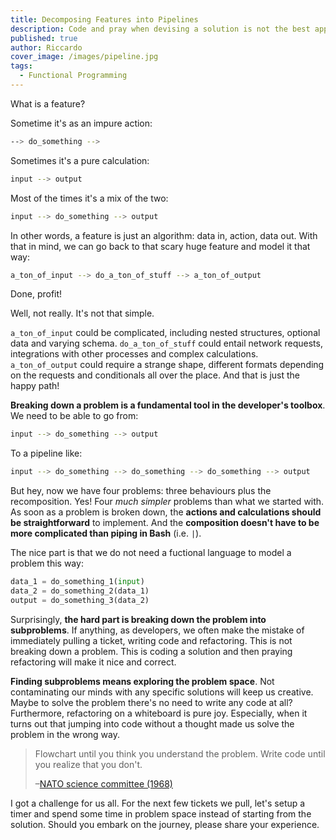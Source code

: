 ```yaml
---
title: Decomposing Features into Pipelines
description: Code and pray when devising a solution is not the best approach. The exploration needs to start in problem space.
published: true
author: Riccardo
cover_image: /images/pipeline.jpg
tags:
  - Functional Programming
---
```


What is a feature?

Sometime it's as an impure action:

```bash
--> do_something -->
```

Sometimes it's a pure calculation:

```bash
input --> output
```

Most of the times it's a mix of the two:

```bash
input --> do_something --> output
```

In other words, a feature is just an algorithm: data in, action, data out. With that in mind, we can go back to that scary huge feature and model it that way:

```bash
a_ton_of_input --> do_a_ton_of_stuff --> a_ton_of_output
```

Done, profit!

Well, not really. It's not that simple.

`a_ton_of_input` could be complicated, including nested structures, optional data and varying schema. `do_a_ton_of_stuff` could entail network requests, integrations with other processes and complex calculations. `a_ton_of_output` could require a strange shape, different formats depending on the requests and conditionals all over the place. And that is just the happy path!

**Breaking down a problem is a fundamental tool in the developer's toolbox**. We need to be able to go from:

```bash
input --> do_something --> output
```

To a pipeline like:

```bash
input --> do_something --> do_something --> do_something --> output
```

But hey, now we have four problems: three behaviours plus the recomposition. Yes! Four *much simpler* problems than what we started with. As soon as a problem is broken down, the **actions and calculations should be straightforward** to implement. And the **composition doesn't have to be more complicated than piping in Bash** (i.e. `|`).

The nice part is that we do not need a fuctional language to model a problem this way:

```python
data_1 = do_something_1(input)
data_2 = do_something_2(data_1)
output = do_something_3(data_2)
```

Surprisingly, **the hard part is breaking down the problem into subproblems**. If anything, as developers, we often make the mistake of immediately pulling a ticket, writing code and refactoring. This is not breaking down a problem. This is coding a solution and then praying refactoring will make it nice and correct.

**Finding subproblems means exploring the problem space**. Not contaminating our minds with any specific solutions will keep us creative. Maybe to solve the problem there's no need to write any code at all? Furthermore, refactoring on a whiteboard is pure joy. Especially, when it turns out that jumping into code without a thought made us solve the problem in the wrong way.

> Flowchart until you think you understand the problem. Write code until you realize that you don't.
>
> –[NATO science committee (1968)](http://homepages.cs.ncl.ac.uk/brian.randell/NATO/nato1968.PDF)

I got a challenge for us all. For the next few tickets we pull, let's setup a timer and spend some time in problem space instead of starting from the solution. Should you embark on the journey, please share your experience.
